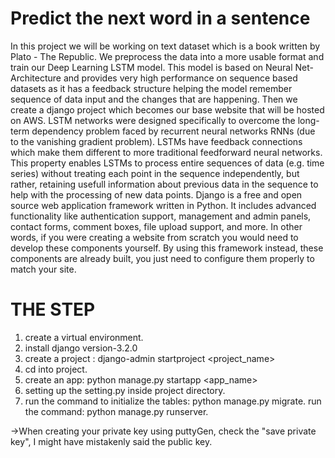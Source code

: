 # Predict the next word in a sentence
In this project we will be working on text dataset which is a book written by Plato - The Republic. We preprocess the data into a more usable format and train our Deep Learning LSTM model. This model is based on Neural Net-Architecture and provides very high performance on sequence based datasets as it has a feedback structure helping the model remember sequence of data input and the changes that are happening. Then we create a django project which becomes our base website that will be hosted on AWS.
LSTM networks were designed specifically to overcome the long-term dependency problem faced by recurrent neural networks RNNs (due to the vanishing gradient problem). LSTMs have feedback connections which make them different to more traditional feedforward neural networks. This property enables LSTMs to process entire sequences of data (e.g. time series) without treating each point in the sequence independently, but rather, retaining usefull information about previous data in the sequence to help with the processing of new data points.
Django is a free and open source web application framework written in Python. It includes advanced functionality like authentication support, management and admin panels, contact forms, comment boxes, file upload support, and more. In other words, if you were creating a website from scratch you would need to develop these components yourself. By using this framework instead, these components are already built, you just need to configure them properly to match your site.

# THE STEP 
1. create a virtual environment.
2. install django version-3.2.0
3. create a project : django-admin startproject <project_name>
4. cd into project.
5. create an app: python manage.py startapp <app_name>
6. setting up the setting.py inside project directory.
7. run the command to initialize the tables: python manage.py migrate.
run the command: python manage.py runserver.

->When creating your private key using puttyGen, check the "save private key",
I might have mistakenly said the public key.










